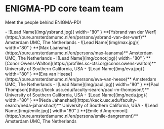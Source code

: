 # ENIGMA-PD core team team

Meet the people behind ENIGMA-PD!

<div class="grid cards" markdown>
- ![Lead Name](img/ysbrand.jpg){ width="80" } **[Ysbrand van der Werf](https://pure.amsterdamumc.nl/en/persons/ysbrand-van-der-werf)**  Amsterdam UMC, The Netherlands
- ![Lead Name](img/max.jpg){ width="80" } **[Max Laansma](https://pure.amsterdamumc.nl/en/persons/max-laansma)**  Amsterdam UMC, The Netherlands
- ![Lead Name](img/conor.jpg){ width="80" } **[Conor Owens-Walton](https://profiles.sc-ctsi.org/conor.owens-walton)**  University of Southern California, USA
- ![Lead Name](img/eva.jpg){ width="80" } **[Eva van Heese](https://pure.amsterdamumc.nl/en/persons/eva-van-heese)**  Amsterdam UMC, The Netherlands
- ![Lead Name](img/paul.jpg){ width="80" } **[Paul Thompson](https://keck.usc.edu/faculty-search/paul-m-thompson/)**  University of Southern California, USA
- ![Lead Name](img/neda.jpg){ width="80" } **[Neda Jahanshad](https://keck.usc.edu/faculty-search/neda-jahanshad/)**  University of Southern California, USA
- ![Lead Name](img/emile.jpg){ width="80" } **[Emile d'Angremont](https://pure.amsterdamumc.nl/en/persons/emile-dangremont)**  Amsterdam UMC, The Netherlands
</div>

<!-- ...existing cards section... -->
